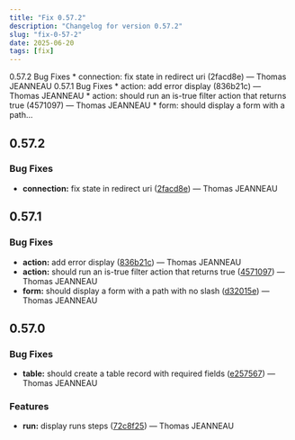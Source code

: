 ```yaml
---
title: "Fix 0.57.2"
description: "Changelog for version 0.57.2"
slug: "fix-0-57-2"
date: 2025-06-20
tags: [fix]
---
```


<p class="before-truncate"> 0.57.2   Bug Fixes  * connection: fix state in redirect uri (2facd8e) — Thomas JEANNEAU   0.57.1   Bug Fixes  * action: add error display (836b21c) — Thomas JEANNEAU * action: should run an is-true filter action that returns true (4571097) — Thomas JEANNEAU * form: should display a form with a path...</p>

<!-- truncate -->

## 0.57.2

### Bug Fixes

* **connection:** fix state in redirect uri ([2facd8e](https://github.com/latechforce/engine/commit/2facd8e840b64fc2c4178e27ca0aed4b3606331e)) — Thomas JEANNEAU

## 0.57.1

### Bug Fixes

* **action:** add error display ([836b21c](https://github.com/latechforce/engine/commit/836b21c68d24894c70278003c542c73fb5c325b3)) — Thomas JEANNEAU
* **action:** should run an is-true filter action that returns true ([4571097](https://github.com/latechforce/engine/commit/45710975cf6831beb558b7ad5cf45fd43ca086db)) — Thomas JEANNEAU
* **form:** should display a form with a path with no slash ([d32015e](https://github.com/latechforce/engine/commit/d32015eb3edf4b5cb93fc361183585fda97b7e28)) — Thomas JEANNEAU

## 0.57.0

### Bug Fixes

* **table:** should create a table record with required fields ([e257567](https://github.com/latechforce/engine/commit/e257567db6251a504f078f2fe8eda55ae6566818)) — Thomas JEANNEAU


### Features

* **run:** display runs steps ([72c8f25](https://github.com/latechforce/engine/commit/72c8f25620134059af2033363301860dbeff340b)) — Thomas JEANNEAU
